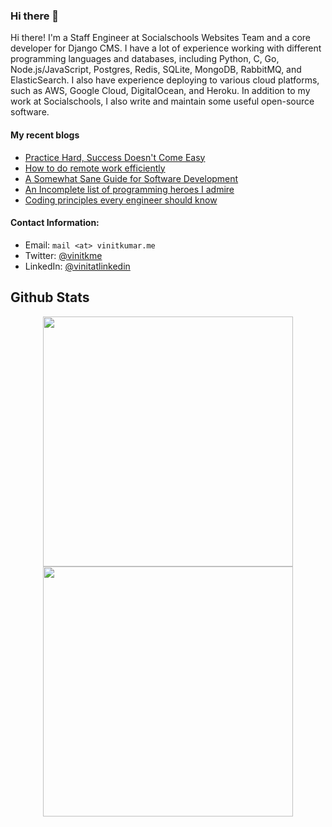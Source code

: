 ### Hi there 👋

Hi there! I'm a Staff Engineer at Socialschools Websites Team and a core developer for Django CMS. I have a lot of experience working with different programming languages and databases, including Python, C, Go, Node.js/JavaScript, Postgres, Redis, SQLite, MongoDB, RabbitMQ, and ElasticSearch. I also have experience deploying to various cloud platforms, such as AWS, Google Cloud, DigitalOcean, and Heroku. In addition to my work at Socialschools, I also write and maintain some useful open-source software.


#### My recent blogs

- [Practice Hard, Success Doesn't Come Easy](https://vinitkumar.me/practice-is-a-must/)
- [How to do remote work efficiently](https://vinitkumar.me/how-to-remote/)
- [A Somewhat Sane Guide for Software Development](https://vinitkumar.me/development-practises/)
- [An Incomplete list of programming heroes I admire](https://vinitkumar.me/programming-heroes/)
- [Coding principles every engineer should know](https://vinitkumar.me/2019-04-08-cross-post-coding-principles-every-engineer-should-know/)

 
#### Contact Information:

- Email: `mail <at> vinitkumar.me`
- Twitter: [@vinitkme](https://twitter.com/vinitkme)
- LinkedIn: [@vinitatlinkedin](https://www.linkedin.com/in/vinitatlinkedin/)
  
## Github Stats

<p align = "center">
  <img src = "https://github-readme-stats.vercel.app/api?username=vinitkumar&show_icons=true&" width = 400>
  <img src = "https://github-readme-streak-stats.herokuapp.com?user=vinitkumar&hide_border=true" width = 400>
</p>  
